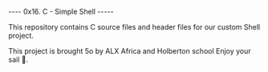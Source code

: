 ---- 0x16. C - Simple Shell -----

This repository contains C source files and header files for our custom Shell project.

This project is brought 5o by ALX Africa and Holberton school Enjoy your sail 🙂.
